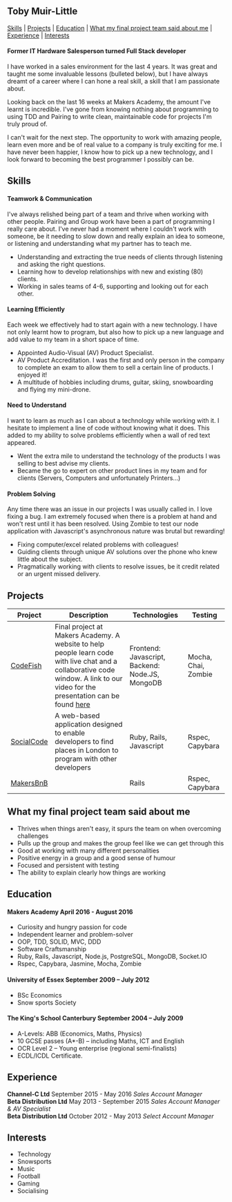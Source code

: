 ## Toby Muir-Little

[Skills](#skills) | [Projects](#projects) | [Education](#education) | [What my final project team said about me](#what-my-final-project-team-said-about-me) | [Experience](#experience) | [Interests](#Interests)

#### Former IT Hardware Salesperson turned Full Stack developer

I have worked in a sales environment for the last 4 years. It was great and taught me some invaluable lessons (bulleted below), but I have always dreamt of a career where I can hone a real skill, a skill that I am passionate about.

Looking back on the last 16 weeks at Makers Academy, the amount I've learnt is incredible. I've gone from knowing nothing about programming to using TDD and Pairing to write clean, maintainable code for projects I'm truly proud of.

I can't wait for the next step. The opportunity to work with amazing people, learn even more and be of real value to a company is truly exciting for me. I have never been happier, I know how to pick up a new technology, and I look forward to becoming the best programmer I possibly can be.

## Skills

#### Teamwork & Communication

I've always relished being part of a team and thrive when working with other people. Pairing and Group work have been a part of programming I really care about. I've never had a moment where I couldn't work with someone, be it needing to slow down and really explain an idea to someone, or listening and understanding what my partner has to teach me.
- Understanding and extracting the true needs of clients through listening and asking the right questions.
- Learning how to develop relationships with new and existing (80) clients.
- Working in sales teams of 4-6, supporting and looking out for each other.

#### Learning Efficiently

Each week we effectively had to start again with a new technology. I have not only learnt how to program, but also how to pick up a new language and add value to my team in a short space of time.
- Appointed Audio-Visual (AV) Product Specialist.
- AV Product Accreditation. I was the first and only person in the company to complete an exam to allow them to sell a certain line of products. I enjoyed it!
- A multitude of hobbies including drums, guitar, skiing, snowboarding and flying my mini-drone.

#### Need to Understand

I want to learn as much as I can about a technology while working with it. I hesitate to implement a line of code without knowing what it does. This added to my ability to solve problems efficiently when a wall of red text appeared.
- Went the extra mile to understand the technology of the products I was selling to best advise my clients.
- Became the go to expert on other product lines in my team and for clients (Servers, Computers and unfortunately Printers...)

#### Problem Solving

Any time there was an issue in our projects I was usually called in. I love fixing a bug. I am extremely focused when there is a problem at hand and won't rest until it has been resolved. Using Zombie to test our node application with Javascript's asynchronous nature was brutal but rewarding!
- Fixing computer/excel related problems with colleagues!
- Guiding clients through unique AV solutions over the phone who knew little about the subject.
- Pragmatically working with clients to resolve issues, be it credit related or an urgent missed delivery.

## Projects

| Project | Description | Technologies | Testing |
|---|---|---|---|
|[CodeFish](https://github.com/toby676/GlobalCodeNetwork) | Final project at Makers Academy. A website to help people learn code with live chat and a collaborative code window. A link to our video for the presentation can be found [here](https://vimeo.com/178160019) | Frontend: Javascript, Backend: Node.JS, MongoDB | Mocha, Chai, Zombie |
| [SocialCode](https://github.com/toby676/social-code) | A web-based application designed to enable developers to find places in London to program with other developers | Ruby, Rails, Javascript | Rspec, Capybara
| [MakersBnB](https://github.com/toby676/makers-bnb) | | Rails | Rspec, Capybara |  

## What my final project team said about me

- Thrives when things aren't easy, it spurs the team on when overcoming challenges
- Pulls up the group and makes the group feel like we can get through this
- Good at working with many different personalities
- Positive energy in a group and a good sense of humour
- Focused and persistent with testing
- The ability to explain clearly how things are working

## Education

#### Makers Academy April 2016 - August 2016

- Curiosity and hungry passion for code
- Independent learner and problem-solver
- OOP, TDD, SOLID, MVC, DDD
- Software Craftsmanship
- Ruby, Rails, Javascript, Node.js, PostgreSQL, MongoDB, Socket.IO
- Rspec, Capybara, Jasmine, Mocha, Zombie

#### University of Essex September 2009 – July 2012

- BSc Economics
- Snow sports Society

#### The King's School Canterbury September 2004 – July 2009

- A-Levels: ABB (Economics, Maths, Physics)
- 10 GCSE passes (A*-B) – including Maths, ICT and English
- OCR Level 2 – Young enterprise (regional semi-finalists)
- ECDL/ICDL Certificate.

## Experience

**Channel-C Ltd** September 2015 - May 2016
*Sales Account Manager*  
**Beta Distribution Ltd** May 2013 - September 2015
*Sales Account Manager & AV Specialist*  
**Beta Distribution Ltd** October 2012 - May 2013
*Select Account Manager*  

## Interests

- Technology
- Snowsports
- Music
- Football
- Gaming
- Socialising
